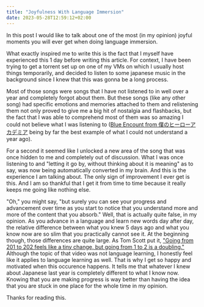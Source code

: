 ```yaml
---
title: "Joyfulness With Language Immersion"
date: 2023-05-28T12:59:12+02:00
---
```


In this post I would like to talk about one of the most (in my opinion) joyful
moments you will ever get when doing language immersion. 

What exactly inspired me to write this is the fact that I myself have
experienced this 1 day before writing this article. For context, I have been
trying to get a torrent set up on one of my VMs on which I usually host things
temporarily, and decided to listen to some japanese music in the background
since I knew that this was gonna be a long process.

Most of those songs were songs that I have not listened to in well over a year
and completely forgot about them. But these songs (like any other song) had
specific emotions and memories attached to them and relistening them not only
proved to give me a big hit of nostalgia and flashbacks, but the fact that I
was able to comprehend most of them was so amazing I could not believe what I
was listening to ([Blue Encount from
僕のヒーローアカデミア](https://www.youtube.com/watch?v=VtNgeDxYJzE) being by
far the best example of what I could not understand a year ago).

For a second it seemed like I unlocked a new area of the song that was once
hidden to me and completely out of discussion. What I was once listening to and
"letting it go by, without thinking about it is meaning" as to say, was now
being automatically converted in my brain. And this is the experience I am
talking about. The only sign of improvement I ever get is this. And I am so
thankful that I get it from time to time because it really keeps me going like
nothing else.

"Oh," you might say, "but surely you can see your progress and advancement over
time as you start to notice that you understand more and more of the content
that you absorb." Well, that is actually quite false, in my opinion. As you
advance in a language and learn new words day after day, the relative
difference between what you knew 5 days ago and what you know now are so slim
that you practically cannot see it. At the beginning though, those differences
are quite large. As Tom Scott put it, ["Going from 201 to 202 feels like a tiny
change, but going from 1 to 2 is a
doubling."](https://www.youtube.com/watch?v=h9j89L8eQQk&t=208s) Although the
topic of that video was not language learning, I honestly feel like it applies
to language learning as well. That is why I get so happy and motivated when
this occurence happens. It tells me that whatever I knew about Japanese last
year is completely different to what I know now. Knowing that you are making
progress is way better than having the idea that you are stuck in one place for
the whole time in my opinion. 

Thanks for reading this.

